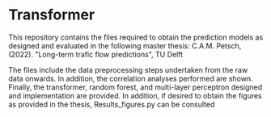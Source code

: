 # Transformer

This repository contains the files required to obtain the prediction models as designed and evaluated in the following master thesis:
C.A.M. Petsch, (2022). "Long-term trafic flow predictions", TU Delft

The files include the data preprocessing steps undertaken from the raw data onwards.
In addition, the correlation analyses performed are shown.
Finally, the transformer, random forest, and multi-layer perceptron designed and implementation are provided.
In addition, if desired to obtain the figures as provided in the thesis, Results_figures.py can be consulted
